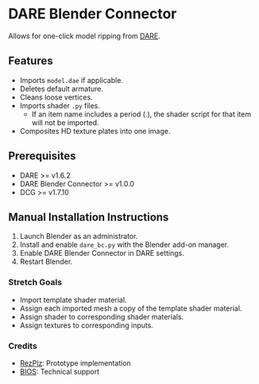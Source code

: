 # DARE Blender Connector

Allows for one-click model ripping from [DARE](https://github.com/Dcai169/Destiny-API-Ripper-Extension).

## Features

* Imports `model.dae` if applicable.
* Deletes default armature.
* Cleans loose vertices.
* Imports shader `.py` files.
  * If an item name includes a period (.), the shader script for that item will not be imported.
* Composites HD texture plates into one image.

## Prerequisites
* DARE >= v1.6.2
* DARE Blender Connector >= v1.0.0
* DCG >= v1.7.10

## Manual Installation Instructions

1. Launch Blender as an administrator.
2. Install and enable `dare_bc.py` with the Blender add-on manager.
3. Enable DARE Blender Connector in DARE settings.
4. Restart Blender.

### Stretch Goals

* Import template shader material.
* Assign each imported mesh a copy of the template shader material.
* Assign shader to corresponding shader materials.
* Assign textures to corresponding inputs.

### Credits

* [RezPlz](https://github.com/ThickPython): Prototype implementation
* [BIOS](https://github.com/TiredHobgoblin): Technical support
